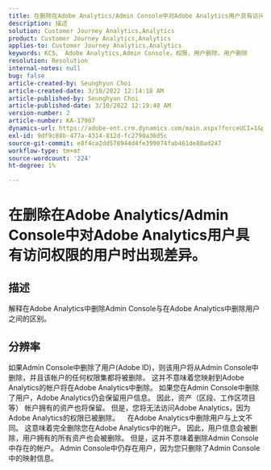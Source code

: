 ```yaml
---
title: 在删除在Adobe Analytics/Admin Console中对Adobe Analytics用户具有访问权限的用户时出现差异。
description: 描述
solution: Customer Journey Analytics,Analytics
product: Customer Journey Analytics,Analytics
applies-to: Customer Journey Analytics,Analytics
keywords: KCS， Adobe Analytics,Admin Console，权限，用户删除，用户删除
resolution: Resolution
internal-notes: null
bug: false
article-created-by: Seunghyun Choi
article-created-date: 3/10/2022 12:14:18 AM
article-published-by: Seunghyun Choi
article-published-date: 3/10/2022 12:19:40 AM
version-number: 2
article-number: KA-17907
dynamics-url: https://adobe-ent.crm.dynamics.com/main.aspx?forceUCI=1&pagetype=entityrecord&etn=knowledgearticle&id=ac67bd03-07a0-ec11-b400-0022480b0a3e
exl-id: 9df9c88b-477a-4314-812d-fc2790a36d5c
source-git-commit: e8f4ca2dd578944d4fe399074fab461de88ad247
workflow-type: tm+mt
source-wordcount: '224'
ht-degree: 1%

---
```


# 在删除在Adobe Analytics/Admin Console中对Adobe Analytics用户具有访问权限的用户时出现差异。

## 描述


解释在Adobe Analytics中删除Admin Console与在Adobe Analytics中删除用户之间的区别。


## 分辨率


如果Admin Console中删除了用户(Adobe ID)，则该用户将从Admin Console中删除，并且该帐户的任何权限集都将被删除。
这并不意味着您映射到Adobe Analytics的帐户将在Adobe Analytics中删除。 如果您在Admin Console中删除了用户，Adobe Analytics仍会保留用户信息。
因此，资产（区段、工作区项目等） 帐户拥有的资产也将保留。
但是，您将无法访问Adobe Analytics，因为Adobe Analytics的权限已被删除。
  
在Adobe Analytics中删除用户与上文不同。 这意味着完全删除您在Adobe Analytics中的帐户。
因此，用户信息会被删除，用户拥有的所有资产也会被删除。
但是，这并不意味着删除Admin Console中存在的帐户。 Admin Console中仍存在用户，因为您只删除了Admin Console中的映射信息。
